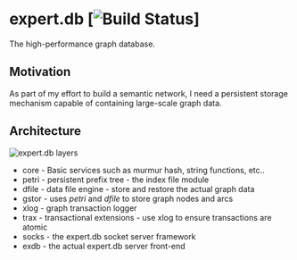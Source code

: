 expert.db [![Build Status](https://travis-ci.org/L3V3L9/expertdb.png)]
=========
The high-performance graph database.

Motivation
----------
As part of my effort to build a semantic network, I need a persistent 
storage mechanism capable of containing large-scale graph data.

Architecture
------------
![expert.db layers](https://raw.github.com/L3V3L9/l3v3l9.github.com/master/expertdb/images/expertdb1.png)

* core - Basic services such as murmur hash, string functions, etc..
* petri - persistent prefix tree - the index file module
* dfile - data file engine - store and restore the actual graph data
* gstor - uses _petri_ and _dfile_ to store graph nodes and arcs
* xlog - graph transaction logger 
* trax - transactional extensions - use xlog to ensure transactions are atomic
* socks - the expert.db socket server framework
* exdb - the actual expert.db server front-end
